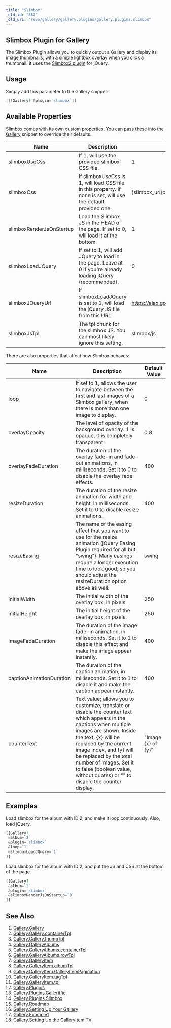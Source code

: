 ```yaml
---
title: "Slimbox"
_old_id: "882"
_old_uri: "revo/gallery/gallery.plugins/gallery.plugins.slimbox"
---
```


## Slimbox Plugin for Gallery

 The Slimbox Plugin allows you to quickly output a Gallery and display its image thumbnails, with a simple lightbox overlay when you click a thumbnail. It uses the [Slimbox2 plugin](http://www.digitalia.be/software/slimbox2) for jQuery.

## Usage

 Simply add this parameter to the Gallery snippet:

 ``` php 
[[!Gallery? &plugin=`slimbox`]]
```

## Available Properties

 Slimbox comes with its own custom properties. You can pass these into the [Gallery](/extras/revo/gallery "Gallery") snippet to override their defaults.

 | Name                     | Description                                                                                                    | Default Value                                                    |
 | ------------------------ | -------------------------------------------------------------------------------------------------------------- | ---------------------------------------------------------------- |
 | slimboxUseCss            | If 1, will use the provided slimbox CSS file.                                                                  | 1                                                                |
 | slimboxCss               | If slimboxUseCss is 1, will load CSS file in this property. If none is set, will use the default provided one. | {slimbox\_url}packages/slimbox/css/slimbox2.css                  |
 | slimboxRenderJsOnStartup | Load the Slimbox JS in the HEAD of the page. If set to 0, will load it at the bottom.                          | 1                                                                |
 | slimboxLoadJQuery        | If set to 1, will add JQuery to load in the page. Leave at 0 if you're already loading jQuery (recommended).   | 0                                                                |
 | slimboxJQueryUrl         | If slimboxLoadJQuery is set to 1, will load the jQuery JS file from this URL.                                  | https://ajax.googleapis.com/ajax/libs/jquery/1.7.2/jquery.min.js |
 | slimboxJsTpl             | The tpl chunk for the slimbox JS. You can most likely ignore this setting.                                     | slimbox/js                                                       |

 There are also properties that affect how Slimbox behaves:

 | Name                     | Description                                                                                                                                                                                                                                                                                                                                              | Default Value      |
 | ------------------------ | -------------------------------------------------------------------------------------------------------------------------------------------------------------------------------------------------------------------------------------------------------------------------------------------------------------------------------------------------------- | ------------------ |
 | loop                     | If set to 1, allows the user to navigate between the first and last images of a Slimbox gallery, when there is more than one image to display.                                                                                                                                                                                                           | 0                  |
 | overlayOpacity           | The level of opacity of the background overlay. 1 Is opaque, 0 is completely transparent.                                                                                                                                                                                                                                                                | 0.8                |
 | overlayFadeDuration      | The duration of the overlay fade-in and fade-out animations, in milliseconds. Set it to 0 to disable the overlay fade effects.                                                                                                                                                                                                                           | 400                |
 | resizeDuration           | The duration of the resize animation for width and height, in milliseconds. Set it to 0 to disable resize animations.                                                                                                                                                                                                                                    | 400                |
 | resizeEasing             | The name of the easing effect that you want to use for the resize animation (jQuery Easing Plugin required for all but "swing"). Many easings require a longer execution time to look good, so you should adjust the resizeDuration option above as well.                                                                                                | swing              |
 | initialWidth             | The initial width of the overlay box, in pixels.                                                                                                                                                                                                                                                                                                         | 250                |
 | initialHeight            | The initial height of the overlay box, in pixels.                                                                                                                                                                                                                                                                                                        | 250                |
 | imageFadeDuration        | The duration of the image fade-in animation, in milliseconds. Set it to 1 to disable this effect and make the image appear instantly.                                                                                                                                                                                                                    | 400                |
 | captionAnimationDuration | The duration of the caption animation, in milliseconds. Set it to 1 to disable it and make the caption appear instantly.                                                                                                                                                                                                                                 | 400                |
 | counterText              | Text value; allows you to customize, translate or disable the counter text which appears in the captions when multiple images are shown. Inside the text, {x} will be replaced by the current image index, and {y} will be replaced by the total number of images. Set it to false (boolean value, without quotes) or "" to disable the counter display. | "Image {x} of {y}" |

## Examples

 Load slimbox for the album with ID 2, and make it loop continuously. Also, load jQuery.

 ``` php 
[[Gallery?
  &album=`2`
  &plugin=`slimbox`
  &loop=`1`
  &slimboxLoadJQuery=`1`
]]
```

 Load slimbox for the album with ID 2, and put the JS and CSS at the bottom of the page.

 ``` php 
[[Gallery?
  &album=`2`
  &plugin=`slimbox`
  &slimboxRenderJsOnStartup=`0`
]]
```

## See Also

1. [Gallery.Gallery](/extras/revo/gallery/gallery.gallery)
  1. [Gallery.Gallery.containerTpl](/extras/revo/gallery/gallery.gallery/gallery.gallery.containertpl)
  2. [Gallery.Gallery.thumbTpl](/extras/revo/gallery/gallery.gallery/gallery.gallery.thumbtpl)
2. [Gallery.GalleryAlbums](/extras/revo/gallery/gallery.galleryalbums)
  1. [Gallery.GalleryAlbums.containerTpl](/extras/revo/gallery/gallery.galleryalbums/gallery.galleryalbums.containertpl)
  2. [Gallery.GalleryAlbums.rowTpl](/extras/revo/gallery/gallery.galleryalbums/gallery.galleryalbums.rowtpl)
3. [Gallery.GalleryItem](/extras/revo/gallery/gallery.galleryitem)
  1. [Gallery.GalleryItem.albumTpl](/extras/revo/gallery/gallery.galleryitem/gallery.galleryitem.albumtpl)
  2. [Gallery.GalleryItem.GalleryItemPagination](/extras/revo/gallery/gallery.galleryitem/gallery.galleryitem.galleryitempagination)
  3. [Gallery.GalleryItem.tagTpl](/extras/revo/gallery/gallery.galleryitem/gallery.galleryitem.tagtpl)
  4. [Gallery.GalleryItem.tpl](/extras/revo/gallery/gallery.galleryitem/gallery.galleryitem.tpl)
4. [Gallery.Plugins](/extras/revo/gallery/gallery.plugins)
  1. [Gallery.Plugins.Galleriffic](/extras/revo/gallery/gallery.plugins/gallery.plugins.galleriffic)
  2. [Gallery.Plugins.Slimbox](/extras/revo/gallery/gallery.plugins/gallery.plugins.slimbox)
5. [Gallery.Roadmap](/extras/revo/gallery/gallery.roadmap)
6. [Gallery.Setting Up Your Gallery](/extras/revo/gallery/gallery.setting-up-your-gallery)
7. [Gallery.Example1](/extras/revo/gallery/gallery.example1)
8. [Gallery.Setting Up the GalleryItem TV](/extras/revo/gallery/gallery.setting-up-the-galleryitem-tv)